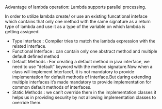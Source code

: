 
Advantage of lambda operation:
Lambda supports parallel processing.

In order to utilize lambda create/ or use an existing funcational inteface which contains that only one method with the same signature as a return type of lambda and use it as a type of the variable on which lambda is getting assigned.
 
 * Type Interface : Compiler tries to match the lambda expression with the related interface.
 * Functional Interface : can contain only one abstract method and multiple default defined method
 * Default Methods : For creating a default method in java interface, we need to use “default” keyword with the method signature.Now when a class will implement Interface1, it is not mandatory to provide implementation for default methods of interface.But during extending multiple interfaces it’s made mandatory to provide implementation for common default methods of interfaces.
 * Static Methods : we can’t override them in the implementation classes it helps us in providing security by not allowing implementation classes to override them.
